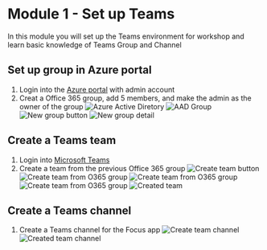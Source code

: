 # Module 1 - Set up Teams
In this module you will set up the Teams environment for workshop and learn basic knowledge of Teams Group and Channel

## Set up group in Azure portal
1. Login into the [Azure portal](https://ms.portal.azure.com) with admin account
2. Creat a Office 365 group, add 5 members, and make the admin as the owner of the group
![Azure Active Diretory](imgs/aad.PNG "Azure Active Diretory")
![AAD Group](imgs/group.PNG "AAD Group")
![New group button](imgs/newgroup.PNG "New group button")
![New group detail](imgs/newgroupdetail.PNG "New group detail")

## Create a Teams team
1. Login into [Microsoft Teams](https://teams.microsoft.com)
2. Create a team from the previous Office 365 group
![Create team button](imgs/createTeamsBtn.PNG "Create team button")
![Create team from O365 group](imgs/createTeamsfrom.PNG "Create team from O365 group")
![Create team from O365 group](imgs/createTeamsfromO365.PNG "Create team from O365 group")
![Create team from O365 group](imgs/createTeamsfromO365group.PNG "Create team from O365 group")
![Created team](imgs/createTeamsResult.PNG "Created team")

## Create a Teams channel
1. Create a Teams channel for the Focus app 
![Create team channel](imgs/CreateChannel.PNG "Create team channel")
![Created team channel](imgs/CreateChannelResult.PNG "Created team channel")